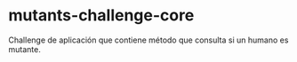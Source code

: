 # mutants-challenge-core
Challenge de aplicación que contiene método que consulta si un humano es mutante.
